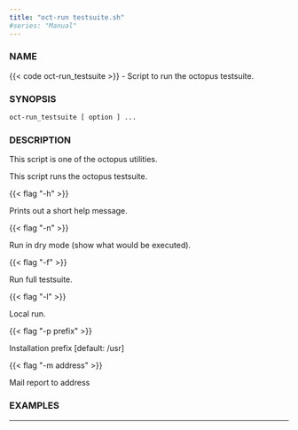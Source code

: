 ```yaml
---
title: "oct-run testsuite.sh"
#series: "Manual"
---
```


### NAME

{{< code oct-run_testsuite >}} - Script to run the octopus testsuite.
### SYNOPSIS

```bash
oct-run_testsuite [ option ] ...
```

### DESCRIPTION

This script is one of the octopus utilities.

This script runs the octopus testsuite.


{{< flag "-h" >}}

Prints out a short help message.

{{< flag "-n" >}}

Run in dry mode (show what would be executed).

{{< flag "-f" >}}

Run full testsuite.

{{< flag "-l" >}}

Local run.

{{< flag "-p prefix" >}}

Installation prefix [default: /usr]

{{< flag "-m address" >}}

Mail report to address


### EXAMPLES


---------------------------------------------
